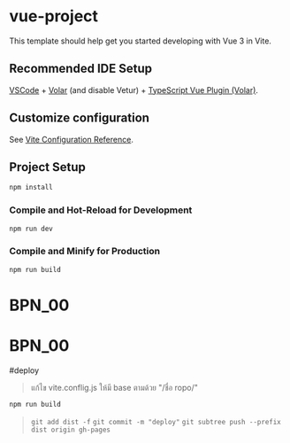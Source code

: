 # vue-project

This template should help get you started developing with Vue 3 in Vite.

## Recommended IDE Setup

[VSCode](https://code.visualstudio.com/) + [Volar](https://marketplace.visualstudio.com/items?itemName=Vue.volar) (and disable Vetur) + [TypeScript Vue Plugin (Volar)](https://marketplace.visualstudio.com/items?itemName=Vue.vscode-typescript-vue-plugin).

## Customize configuration

See [Vite Configuration Reference](https://vitejs.dev/config/).

## Project Setup

```sh
npm install
```

### Compile and Hot-Reload for Development

```sh
npm run dev
```

### Compile and Minify for Production

```sh
npm run build
```
# BPN_00
# BPN_00

#deploy
> แก้ไข vite.conflig.js ให้มี base ตามด้วย "/ชื่อ ropo/"
```bash
npm run build
```

> `git add dist -f`
> `git commit -m "deploy"`
> `git subtree push --prefix dist origin gh-pages`
